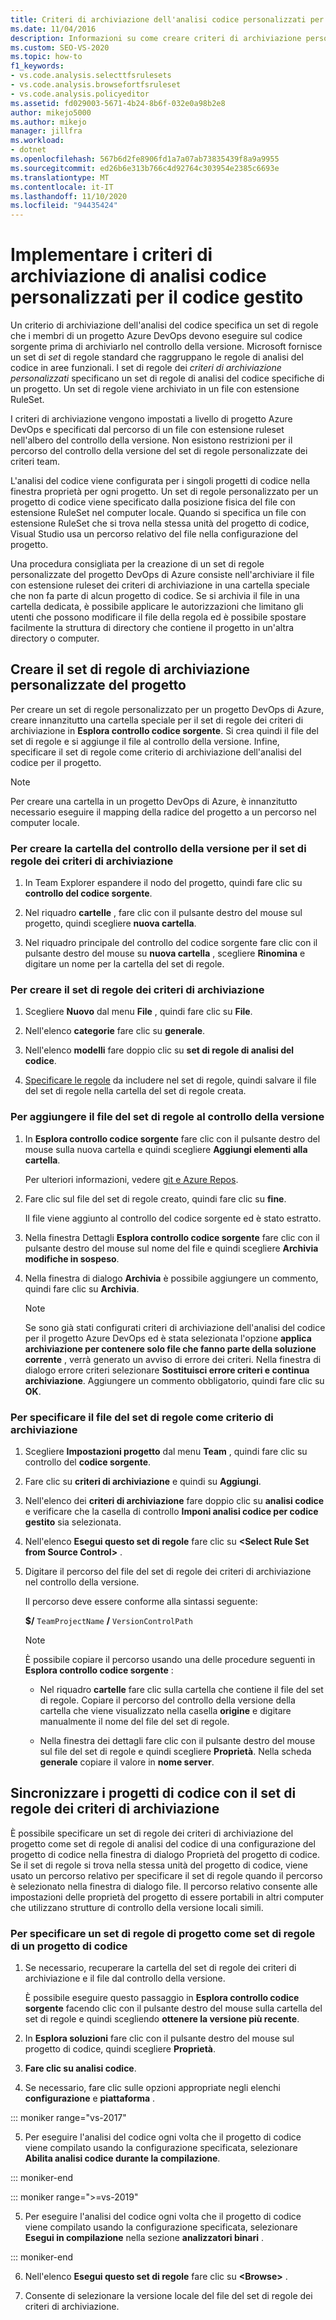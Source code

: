 ```yaml
---
title: Criteri di archiviazione dell'analisi codice personalizzati per codice gestito
ms.date: 11/04/2016
description: Informazioni su come creare criteri di archiviazione personalizzati per l'analisi del codice. Vedere come verificare che il codice gestito di Visual Studio sia conforme a un criterio del progetto DevOps di Azure.
ms.custom: SEO-VS-2020
ms.topic: how-to
f1_keywords:
- vs.code.analysis.selecttfsrulesets
- vs.code.analysis.browsefortfsruleset
- vs.code.analysis.policyeditor
ms.assetid: fd029003-5671-4b24-8b6f-032e0a98b2e8
author: mikejo5000
ms.author: mikejo
manager: jillfra
ms.workload:
- dotnet
ms.openlocfilehash: 567b6d2fe8906fd1a7a07ab73835439f8a9a9955
ms.sourcegitcommit: ed26b6e313b766c4d92764c303954e2385c6693e
ms.translationtype: MT
ms.contentlocale: it-IT
ms.lasthandoff: 11/10/2020
ms.locfileid: "94435424"
---
```

# <a name="implement-custom-code-analysis-check-in-policies-for-managed-code"></a>Implementare i criteri di archiviazione di analisi codice personalizzati per il codice gestito

Un criterio di archiviazione dell'analisi del codice specifica un set di regole che i membri di un progetto Azure DevOps devono eseguire sul codice sorgente prima di archiviarlo nel controllo della versione. Microsoft fornisce un set di *set* di regole standard che raggruppano le regole di analisi del codice in aree funzionali. I set di regole dei *criteri di archiviazione personalizzati* specificano un set di regole di analisi del codice specifiche di un progetto. Un set di regole viene archiviato in un file con estensione RuleSet.

I criteri di archiviazione vengono impostati a livello di progetto Azure DevOps e specificati dal percorso di un file con estensione ruleset nell'albero del controllo della versione. Non esistono restrizioni per il percorso del controllo della versione del set di regole personalizzate dei criteri team.

L'analisi del codice viene configurata per i singoli progetti di codice nella finestra proprietà per ogni progetto. Un set di regole personalizzato per un progetto di codice viene specificato dalla posizione fisica del file con estensione RuleSet nel computer locale. Quando si specifica un file con estensione RuleSet che si trova nella stessa unità del progetto di codice, Visual Studio usa un percorso relativo del file nella configurazione del progetto.

Una procedura consigliata per la creazione di un set di regole personalizzate del progetto DevOps di Azure consiste nell'archiviare il file con estensione ruleset dei criteri di archiviazione in una cartella speciale che non fa parte di alcun progetto di codice. Se si archivia il file in una cartella dedicata, è possibile applicare le autorizzazioni che limitano gli utenti che possono modificare il file della regola ed è possibile spostare facilmente la struttura di directory che contiene il progetto in un'altra directory o computer.

## <a name="create-the-project-custom-check-in-rule-set"></a>Creare il set di regole di archiviazione personalizzate del progetto

Per creare un set di regole personalizzato per un progetto DevOps di Azure, creare innanzitutto una cartella speciale per il set di regole dei criteri di archiviazione in **Esplora controllo codice sorgente**. Si crea quindi il file del set di regole e si aggiunge il file al controllo della versione. Infine, specificare il set di regole come criterio di archiviazione dell'analisi del codice per il progetto.

> [!NOTE]
> Per creare una cartella in un progetto DevOps di Azure, è innanzitutto necessario eseguire il mapping della radice del progetto a un percorso nel computer locale.

### <a name="to-create-the-version-control-folder-for-the-check-in-policy-rule-set"></a>Per creare la cartella del controllo della versione per il set di regole dei criteri di archiviazione

1. In Team Explorer espandere il nodo del progetto, quindi fare clic su **controllo del codice sorgente**.

2. Nel riquadro **cartelle** , fare clic con il pulsante destro del mouse sul progetto, quindi scegliere **nuova cartella**.

3. Nel riquadro principale del controllo del codice sorgente fare clic con il pulsante destro del mouse su **nuova cartella** , scegliere **Rinomina** e digitare un nome per la cartella del set di regole.

### <a name="to-create-the-check-in-policy-rule-set"></a>Per creare il set di regole dei criteri di archiviazione

1. Scegliere **Nuovo** dal menu **File** , quindi fare clic su **File**.

2. Nell'elenco **categorie** fare clic su **generale**.

3. Nell'elenco **modelli** fare doppio clic su **set di regole di analisi del codice**.

4. [Specificare le regole](../code-quality/how-to-create-a-custom-rule-set.md) da includere nel set di regole, quindi salvare il file del set di regole nella cartella del set di regole creata.

### <a name="to-add-the-rule-set-file-to-version-control"></a>Per aggiungere il file del set di regole al controllo della versione

1. In **Esplora controllo codice sorgente** fare clic con il pulsante destro del mouse sulla nuova cartella e quindi scegliere **Aggiungi elementi alla cartella**.

     Per ulteriori informazioni, vedere [git e Azure Repos](/azure/devops/repos/git/overview?view=vsts&preserve-view=true).

2. Fare clic sul file del set di regole creato, quindi fare clic su **fine**.

     Il file viene aggiunto al controllo del codice sorgente ed è stato estratto.

3. Nella finestra Dettagli **Esplora controllo codice sorgente** fare clic con il pulsante destro del mouse sul nome del file e quindi scegliere **Archivia modifiche in sospeso**.

4. Nella finestra di dialogo **Archivia** è possibile aggiungere un commento, quindi fare clic su **Archivia**.

    > [!NOTE]
    > Se sono già stati configurati criteri di archiviazione dell'analisi del codice per il progetto Azure DevOps ed è stata selezionata l'opzione **applica archiviazione per contenere solo file che fanno parte della soluzione corrente** , verrà generato un avviso di errore dei criteri. Nella finestra di dialogo errore criteri selezionare **Sostituisci errore criteri e continua archiviazione**. Aggiungere un commento obbligatorio, quindi fare clic su **OK**.

### <a name="to-specify-the-rule-set-file-as-the-check-in-policy"></a>Per specificare il file del set di regole come criterio di archiviazione

1. Scegliere **Impostazioni progetto** dal menu **Team** , quindi fare clic su controllo del **codice sorgente**.

2. Fare clic su **criteri di archiviazione** e quindi su **Aggiungi**.

3. Nell'elenco dei **criteri di archiviazione** fare doppio clic su **analisi codice** e verificare che la casella di controllo **Imponi analisi codice per codice gestito** sia selezionata.

4. Nell'elenco **Esegui questo set di regole** fare clic su **\<Select Rule Set from Source Control>** .

5. Digitare il percorso del file del set di regole dei criteri di archiviazione nel controllo della versione.

     Il percorso deve essere conforme alla sintassi seguente:

     **$/** `TeamProjectName` **/** `VersionControlPath`

    > [!NOTE]
    > È possibile copiare il percorso usando una delle procedure seguenti in **Esplora controllo codice sorgente** :

    - Nel riquadro **cartelle** fare clic sulla cartella che contiene il file del set di regole. Copiare il percorso del controllo della versione della cartella che viene visualizzato nella casella **origine** e digitare manualmente il nome del file del set di regole.

    - Nella finestra dei dettagli fare clic con il pulsante destro del mouse sul file del set di regole e quindi scegliere **Proprietà**. Nella scheda **generale** copiare il valore in **nome server**.

## <a name="synchronize-code-projects-to-the-check-in-policy-rule-set"></a>Sincronizzare i progetti di codice con il set di regole dei criteri di archiviazione

È possibile specificare un set di regole dei criteri di archiviazione del progetto come set di regole di analisi del codice di una configurazione del progetto di codice nella finestra di dialogo Proprietà del progetto di codice. Se il set di regole si trova nella stessa unità del progetto di codice, viene usato un percorso relativo per specificare il set di regole quando il percorso è selezionato nella finestra di dialogo file. Il percorso relativo consente alle impostazioni delle proprietà del progetto di essere portabili in altri computer che utilizzano strutture di controllo della versione locali simili.

### <a name="to-specify-a-project-rule-set-as-the-rule-set-of-a-code-project"></a>Per specificare un set di regole di progetto come set di regole di un progetto di codice

1. Se necessario, recuperare la cartella del set di regole dei criteri di archiviazione e il file dal controllo della versione.

   È possibile eseguire questo passaggio in **Esplora controllo codice sorgente** facendo clic con il pulsante destro del mouse sulla cartella del set di regole e quindi scegliendo **ottenere la versione più recente**.

2. In **Esplora soluzioni** fare clic con il pulsante destro del mouse sul progetto di codice, quindi scegliere **Proprietà**.

3. **Fare clic su analisi codice**.

4. Se necessario, fare clic sulle opzioni appropriate negli elenchi **configurazione** e **piattaforma** .

::: moniker range="vs-2017"

5. Per eseguire l'analisi del codice ogni volta che il progetto di codice viene compilato usando la configurazione specificata, selezionare **Abilita analisi codice durante la compilazione**.

::: moniker-end

::: moniker range=">=vs-2019"

5. Per eseguire l'analisi del codice ogni volta che il progetto di codice viene compilato usando la configurazione specificata, selezionare **Esegui in compilazione** nella sezione **analizzatori binari** .

::: moniker-end

6. Nell'elenco **Esegui questo set di regole** fare clic su **\<Browse>** .

8. Consente di selezionare la versione locale del file del set di regole dei criteri di archiviazione.
